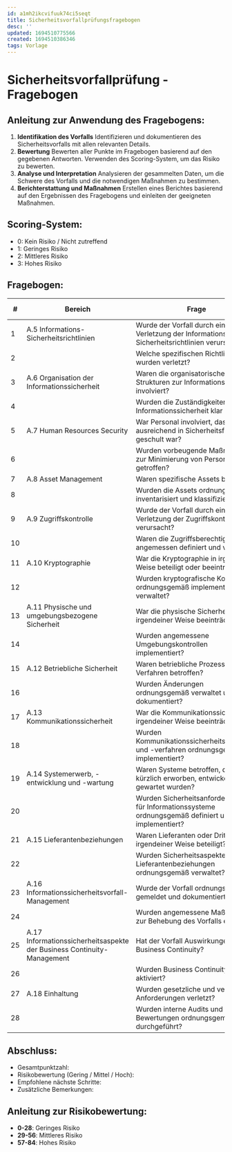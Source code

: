 ```yaml
---
id: a1mh2ikcvifuuk74ci5seqt
title: Sicherheitsvorfallprüfungsfragebogen
desc: ''
updated: 1694510775566
created: 1694510386346
tags: Vorlage
---
```


# Sicherheitsvorfallprüfung - Fragebogen

## Anleitung zur Anwendung des Fragebogens:

1. **Identifikation des Vorfalls** 
Identifizieren und dokumentieren des Sicherheitsvorfalls mit allen relevanten Details.
2. **Bewertung**
Bewerten aller Punkte im Fragebogen basierend auf den gegebenen Antworten. Verwenden des Scoring-System, um das Risiko zu bewerten.
3. **Analyse und Interpretation**
Analysieren der gesammelten Daten, um die Schwere des Vorfalls und die notwendigen Maßnahmen zu bestimmen.
4. **Berichterstattung und Maßnahmen**
Erstellen eines Berichtes basierend auf den Ergebnissen des Fragebogens und einleiten der geeigneten Maßnahmen.

## Scoring-System:
- 0: Kein Risiko / Nicht zutreffend
- 1: Geringes Risiko
- 2: Mittleres Risiko
- 3: Hohes Risiko

## Fragebogen:

| #  | Bereich                                           | Frage                                                                                          | Score (0-3) |
|----|----------------------------------------------------|------------------------------------------------------------------------------------------------|-------------|
| 1  | A.5 Informations-Sicherheitsrichtlinien            | Wurde der Vorfall durch eine Verletzung der Informations-Sicherheitsrichtlinien verursacht?    |             |
| 2  |                                                    | Welche spezifischen Richtlinien wurden verletzt?                                               |             |
| 3  | A.6 Organisation der Informationssicherheit        | Waren die organisatorischen Strukturen zur Informationssicherheit involviert?                  |             |
| 4  |                                                    | Wurden die Zuständigkeiten für die Informationssicherheit klar definiert?                      |             |
| 5  | A.7 Human Resources Security                       | War Personal involviert, das nicht ausreichend in Sicherheitsfragen geschult war?              |             |
| 6  |                                                    | Wurden vorbeugende Maßnahmen zur Minimierung von Personalrisiken getroffen?                    |             |
| 7  | A.8 Asset Management                               | Waren spezifische Assets betroffen?                                                            |             |
| 8  |                                                    | Wurden die Assets ordnungsgemäß inventarisiert und klassifiziert?                              |             |
| 9  | A.9 Zugriffskontrolle                              | Wurde der Vorfall durch eine Verletzung der Zugriffskontrollen verursacht?                     |             |
| 10 |                                                    | Waren die Zugriffsberechtigungen angemessen definiert und verwaltet?                           |             |
| 11 | A.10 Kryptographie                                 | War die Kryptographie in irgendeiner Weise beteiligt oder beeinträchtigt?                      |             |
| 12 |                                                    | Wurden kryptografische Kontrollen ordnungsgemäß implementiert und verwaltet?                   |             |
| 13 | A.11 Physische und umgebungsbezogene Sicherheit    | War die physische Sicherheit in irgendeiner Weise beeinträchtigt?                              |             |
| 14 |                                                    | Wurden angemessene Umgebungskontrollen implementiert?                                          |             |
| 15 | A.12 Betriebliche Sicherheit                       | Waren betriebliche Prozesse und Verfahren betroffen?                                           |             |
| 16 |                                                    | Wurden Änderungen ordnungsgemäß verwaltet und dokumentiert?                                    |             |
| 17 | A.13 Kommunikationssicherheit                      | War die Kommunikationssicherheit in irgendeiner Weise beeinträchtigt?                          |             |
| 18 |                                                    | Wurden Kommunikationssicherheitsrichtlinien und -verfahren ordnungsgemäß implementiert?        |             |
| 19 | A.14 Systemerwerb, -entwicklung und -wartung       | Waren Systeme betroffen, die kürzlich erworben, entwickelt oder gewartet wurden?               |             |
| 20 |                                                    | Wurden Sicherheitsanforderungen für Informationssysteme ordnungsgemäß definiert und implementiert? |             |
| 21 | A.15 Lieferantenbeziehungen                        | Waren Lieferanten oder Dritte in irgendeiner Weise beteiligt?                                  |             |
| 22 |                                                    | Wurden Sicherheitsaspekte in Lieferantenbeziehungen ordnungsgemäß verwaltet?                   |             |
| 23 | A.16 Informationssicherheitsvorfall-Management     | Wurde der Vorfall ordnungsgemäß gemeldet und dokumentiert?                                     |             |
| 24 |                                                    | Wurden angemessene Maßnahmen zur Behebung des Vorfalls ergriffen?                              |             |
| 25 | A.17 Informationssicherheitsaspekte der Business Continuity-Management | Hat der Vorfall Auswirkungen auf die Business Continuity?                                      |             |
| 26 |                                                    | Wurden Business Continuity-Pläne aktiviert?                                                    |             |
| 27 | A.18 Einhaltung                                    | Wurden gesetzliche und vertragliche Anforderungen verletzt?                                    |             |
| 28 |                                                    | Wurden interne Audits und Bewertungen ordnungsgemäß durchgeführt?                              |             |

## Abschluss:
- Gesamtpunktzahl:
- Risikobewertung (Gering / Mittel / Hoch):
- Empfohlene nächste Schritte:
- Zusätzliche Bemerkungen:

## Anleitung zur Risikobewertung:
- **0-28**: Geringes Risiko
- **29-56**: Mittleres Risiko
- **57-84**: Hohes Risiko